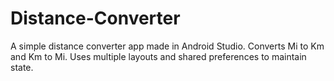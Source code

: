 # Distance-Converter
A simple distance converter app made in Android Studio. Converts Mi to Km and Km to Mi. Uses multiple layouts and shared preferences to maintain state.
